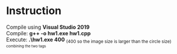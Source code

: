 # Instruction
Compile using <b>Visual Studio 2019</b>  
Compile: <b>g++ -o hw1.exe hw1.cpp</b>  
Execute: <b>.\hw1.exe 400</b> <sub>(400 so the image size is larger than the circle size)</sub>  
<sub><sup>combining the two tags</sup></sub>  
